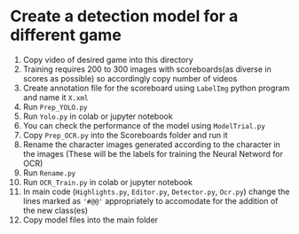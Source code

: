 # Create a detection model for a different game
1. Copy video of desired game into this directory
2. Training requires 200 to 300 images with scoreboards(as diverse in scores as possible) so accordingly copy number of videos
3. Create annotation file for the scoreboard using ```LabelImg``` python program and name it ```X.xml```
4. Run ```Prep_YOLO.py```
5. Run ```Yolo.py``` in colab or jupyter notebook
6. You can check the performance of the model using ```ModelTrial.py```
7. Copy ```Prep_OCR.py``` into the Scoreboards folder and run it
8. Rename the character images generated according to the character in the images (These will be the labels for training the Neural Netword for OCR)
9. Run ```Rename.py```
10. Run ```OCR_Train.py``` in colab or jupyter notebook
11. In main code (```Highlights.py```, ```Editor.py```, ```Detector.py```, ```Ocr.py```) change the lines marked as ```'#@@'``` appropriately to accomodate for the addition of the new class(es)
12. Copy model files into the main folder
